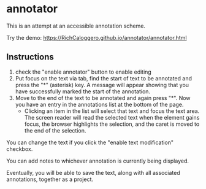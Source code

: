 # annotator

This is an attempt at an accessible annotation scheme.

Try the demo:
https://RichCaloggero.github.io/annotator/annotator.html


## Instructions

1. check the "enable annotator" button to enable editing
2. Put focus on the text via tab, find the start of text to be annotated and press the "*" (asterisk) key. A message will appear showing that you have successfully marked the start of the annotation.
3. Move to the end of the text to be annotated and again press "*".  Now you have an entry in the annotations list at the bottom of the page.  
	- Clicking an item in the list will select that text and focus the text area.  The screen reader will read the selected text when the element gains focus, the browser highlights the selection, and the caret is moved to the end of the selection.




You can change the text if you click the "enable text modification" checkbox.

You can add notes to whichever annotation is currently being displayed.

Eventually, you will be able to save the text, along with all associated annotations, together as a project.
